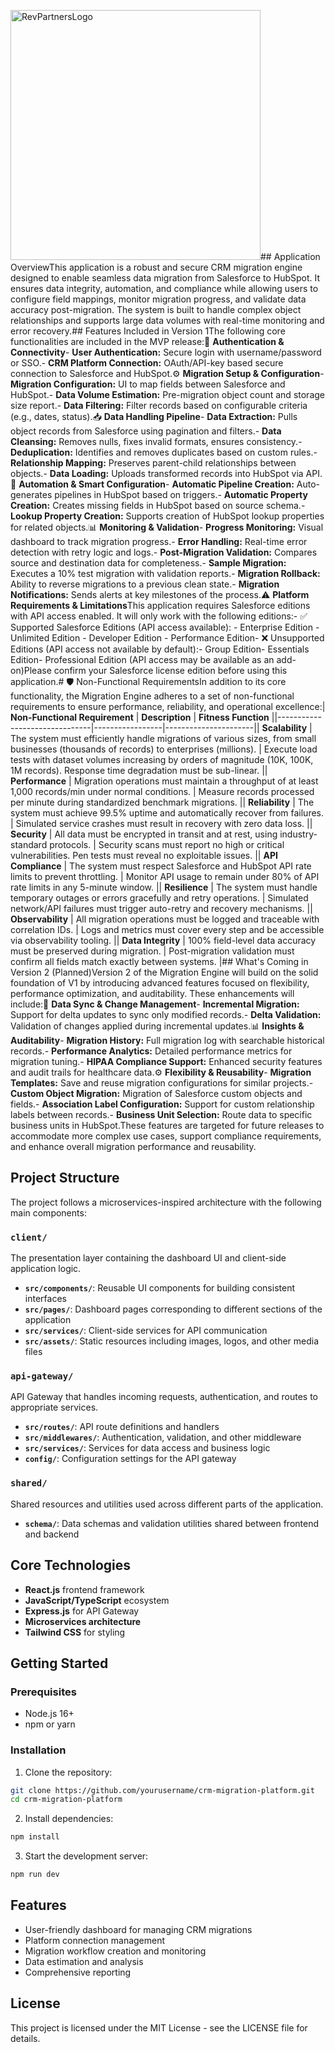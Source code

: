 <img src="https://9040550.fs1.hubspotusercontent-na1.net/hubfs/9040550/__hs-marketplace__/RP%20Green%20Logo-3-1.png" alt="RevPartnersLogo" width="400"/>## Application OverviewThis application is a robust and secure CRM migration engine designed to enable seamless data migration from Salesforce to HubSpot. It ensures data integrity, automation, and compliance while allowing users to configure field mappings, monitor migration progress, and validate data accuracy post-migration. The system is built to handle complex object relationships and supports large data volumes with real-time monitoring and error recovery.## Features Included in Version 1The following core functionalities are included in the MVP release:🔐 **Authentication & Connectivity**- **User Authentication:** Secure login with username/password or SSO.- **CRM Platform Connection:** OAuth/API-key based secure connection to Salesforce and HubSpot.⚙️ **Migration Setup & Configuration**- **Migration Configuration:** UI to map fields between Salesforce and HubSpot.- **Data Volume Estimation:** Pre-migration object count and storage size report.- **Data Filtering:** Filter records based on configurable criteria (e.g., dates, status).📥  **Data Handling Pipeline**- **Data Extraction:** Pulls object records from Salesforce using pagination and filters.- **Data Cleansing:** Removes nulls, fixes invalid formats, ensures consistency.- **Deduplication:** Identifies and removes duplicates based on custom rules.- **Relationship Mapping:** Preserves parent-child relationships between objects.- **Data Loading:** Uploads transformed records into HubSpot via API.🧩 **Automation & Smart Configuration**- **Automatic Pipeline Creation:** Auto-generates pipelines in HubSpot based on triggers.- **Automatic Property Creation:** Creates missing fields in HubSpot based on source schema.- **Lookup Property Creation:** Supports creation of HubSpot lookup properties for related objects.📊 **Monitoring & Validation**- **Progress Monitoring:** Visual dashboard to track migration progress.- **Error Handling:** Real-time error detection with retry logic and logs.- **Post-Migration Validation:** Compares source and destination data for completeness.- **Sample Migration:** Executes a 10% test migration with validation reports.- **Migration Rollback:** Ability to reverse migrations to a previous clean state.- **Migration Notifications:** Sends alerts at key milestones of the process.⚠️ **Platform Requirements & Limitations**This application requires Salesforce editions with API access enabled. It will only work with the following editions:- ✅ Supported Salesforce Editions (API access available): - Enterprise Edition - Unlimited Edition - Developer Edition - Performance Edition- ❌ Unsupported Editions (API access not available by default):- Group Edition- Essentials Edition- Professional Edition (API access may be available as an add-on)Please confirm your Salesforce license edition before using this application.# 🛡️ Non-Functional RequirementsIn addition to its core functionality, the Migration Engine adheres to a set of non-functional requirements to ensure performance, reliability, and operational excellence:| **Non-Functional Requirement** | **Description** | **Fitness Function** ||-------------------------------|-----------------|----------------------|| **Scalability** | The system must efficiently handle migrations of various sizes, from small businesses (thousands of records) to enterprises (millions). | Execute load tests with dataset volumes increasing by orders of magnitude (10K, 100K, 1M records). Response time degradation must be sub-linear. || **Performance** | Migration operations must maintain a throughput of at least 1,000 records/min under normal conditions. | Measure records processed per minute during standardized benchmark migrations. || **Reliability** | The system must achieve 99.5% uptime and automatically recover from failures. | Simulated service crashes must result in recovery with zero data loss. || **Security** | All data must be encrypted in transit and at rest, using industry-standard protocols. | Security scans must report no high or critical vulnerabilities. Pen tests must reveal no exploitable issues. || **API Compliance** | The system must respect Salesforce and HubSpot API rate limits to prevent throttling. | Monitor API usage to remain under 80% of API rate limits in any 5-minute window. || **Resilience** | The system must handle temporary outages or errors gracefully and retry operations. | Simulated network/API failures must trigger auto-retry and recovery mechanisms. || **Observability** | All migration operations must be logged and traceable with correlation IDs. | Logs and metrics must cover every step and be accessible via observability tooling. || **Data Integrity** | 100% field-level data accuracy must be preserved during migration. | Post-migration validation must confirm all fields match exactly between systems. |## What's Coming in Version 2 (Planned)Version 2 of the Migration Engine will build on the solid foundation of V1 by introducing advanced features focused on flexibility, performance optimization, and auditability. These enhancements will include:🔄 **Data Sync & Change Management**- **Incremental Migration:** Support for delta updates to sync only modified records.- **Delta Validation:** Validation of changes applied during incremental updates.📊 **Insights & Auditability**- **Migration History:** Full migration log with searchable historical records.- **Performance Analytics:** Detailed performance metrics for migration tuning.- **HIPAA Compliance Support:** Enhanced security features and audit trails for healthcare data.⚙️ **Flexibility & Reusability**- **Migration Templates:** Save and reuse migration configurations for similar projects.- **Custom Object Migration:** Migration of Salesforce custom objects and fields.- **Association Label Configuration:** Support for custom relationship labels between records.- **Business Unit Selection:** Route data to specific business units in HubSpot.These features are targeted for future releases to accommodate more complex use cases, support compliance requirements, and enhance overall migration performance and reusability.


## Project Structure

The project follows a microservices-inspired architecture with the following main components:

### `client/`
The presentation layer containing the dashboard UI and client-side application logic.

- **`src/components/`**: Reusable UI components for building consistent interfaces
- **`src/pages/`**: Dashboard pages corresponding to different sections of the application
- **`src/services/`**: Client-side services for API communication
- **`src/assets/`**: Static resources including images, logos, and other media files

### `api-gateway/`
API Gateway that handles incoming requests, authentication, and routes to appropriate services.

- **`src/routes/`**: API route definitions and handlers
- **`src/middlewares/`**: Authentication, validation, and other middleware
- **`src/services/`**: Services for data access and business logic
- **`config/`**: Configuration settings for the API gateway

### `shared/`
Shared resources and utilities used across different parts of the application.

- **`schema/`**: Data schemas and validation utilities shared between frontend and backend

## Core Technologies

- **React.js** frontend framework
- **JavaScript/TypeScript** ecosystem
- **Express.js** for API Gateway
- **Microservices architecture**
- **Tailwind CSS** for styling

## Getting Started

### Prerequisites

- Node.js 16+
- npm or yarn

### Installation

1. Clone the repository:
```bash
git clone https://github.com/yourusername/crm-migration-platform.git
cd crm-migration-platform
```

2. Install dependencies:
```bash
npm install
```

3. Start the development server:
```bash
npm run dev
```

## Features

- User-friendly dashboard for managing CRM migrations
- Platform connection management
- Migration workflow creation and monitoring
- Data estimation and analysis
- Comprehensive reporting

## License

This project is licensed under the MIT License - see the LICENSE file for details.